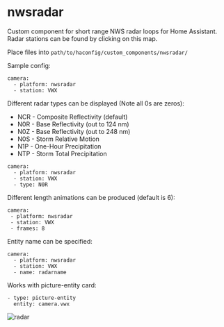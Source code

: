# nwsradar

Custom component for short range NWS radar loops for Home Assistant.
Radar stations can be found by clicking on this map.

Place files into `path/to/haconfig/custom_components/nwsradar/`

Sample config:
```
camera:
  - platform: nwsradar
  - station: VWX
```

Different radar types can be displayed (Note all 0s are zeros):
* NCR - Composite Reflectivity (default)
* N0R - Base Reflectivity (out to 124 nm)
* N0Z - Base Reflectivity (out to 248 nm)
* N0S - Storm Relative Motion
* N1P - One-Hour Precipitation
* NTP - Storm Total Precipitation

```
camera:
  - platform: nwsradar
  - station: VWX
  - type: N0R
```

Different length animations can be produced (default is 6):
 ```
camera:
  - platform: nwsradar
  - station: VWX
  - frames: 8
```

Entity name can be specified:
```
camera:
  - platform: nwsradar
  - station: VWX
  - name: radarname
```

Works with picture-entity card:

```
- type: picture-entity
  entity: camera.vwx
```

![radar](https://github.com/MatthewFlamm/nws_radar/blob/master/images/radar.gif?raw=True)

